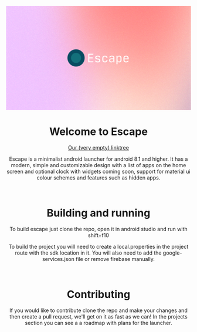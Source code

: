 ![Banner](https://github.com/georgeclensy/Escape/blob/master/branding/Banner.png)

<!--suppress ALL -->
<div align="center">
  
<h1 align="center">
  Welcome to Escape
</h1>

[Our (very empty) linktree](https://linktr.ee/escapelauncher)


Escape is a minimalist android launcher for android 8.1 and higher. It has a modern, simple and customizable design with a list of apps on the home screen and optional clock with widgets coming soon, support for material ui colour schemes and features such as hidden apps.

<br/>

<h1>
  Building and running
</h1>

To build escape just clone the repo, open it in android studio and run with shift+f10 

To build the project you will need to create a local.properties in the project route with the sdk location in it. You will also need to add the google-services.json file or remove firebase manually.
 
<br>

<h1>
  Contributing
</h1>

If you would like to contribute clone the repo and make your changes and then create a pull request, we'll get on it as fast as we can! In the projects section you can see a a roadmap with plans for the launcher.  

</div>

